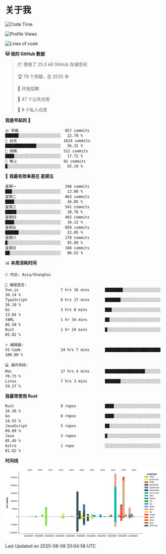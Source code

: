# 关于我

<!--START_SECTION:waka-->
![Code Time](http://img.shields.io/badge/Code%20Time-4%2C026%20hrs%2013%20mins-blue)

![Profile Views](http://img.shields.io/badge/%E4%B8%AA%E4%BA%BA%E8%B5%84%E6%96%99%E8%A7%82%E7%9C%8B%E6%AC%A1%E6%95%B0-0-blue)

![Lines of code](https://img.shields.io/badge/%E4%BB%8E%E3%80%8CHello%20World%E3%80%8D%E8%B5%B7%E6%88%91%E5%B7%B2%E7%BB%8F%E5%86%99%E4%BA%86-1.2%20million%20%E8%A1%8C%E4%BB%A3%E7%A0%81-blue)

**🐱 我的 GitHub 数据** 

> 📦  使用了 25.3 kB GitHub 存储空间 
 > 
> 🏆 79 个贡献，在 2025 年
 > 
> 💼 开放招聘
 > 
> 📜 47 个公共仓库 
 > 
> 🔑 8 个私人仓库 
 > 
**我是早起的 🐤** 

```text
🌞 早晨                     657 commits         ██████░░░░░░░░░░░░░░░░░░░   22.78 % 
🌆 白天                     1624 commits        ██████████████░░░░░░░░░░░   56.31 % 
🌃 傍晚                     511 commits         ████░░░░░░░░░░░░░░░░░░░░░   17.72 % 
🌙 晚上                     92 commits          █░░░░░░░░░░░░░░░░░░░░░░░░   03.19 % 
```
📅 **我最有效率是在 星期五** 

```text
星期一                      398 commits         ███░░░░░░░░░░░░░░░░░░░░░░   13.80 % 
星期二                      463 commits         ████░░░░░░░░░░░░░░░░░░░░░   16.05 % 
星期三                      541 commits         █████░░░░░░░░░░░░░░░░░░░░   18.76 % 
星期四                      465 commits         ████░░░░░░░░░░░░░░░░░░░░░   16.12 % 
星期五                      659 commits         ██████░░░░░░░░░░░░░░░░░░░   22.85 % 
星期六                      170 commits         █░░░░░░░░░░░░░░░░░░░░░░░░   05.89 % 
星期日                      188 commits         ██░░░░░░░░░░░░░░░░░░░░░░░   06.52 % 
```


📊 **本周消耗时间** 

```text
🕑︎ 时区: Asia/Shanghai

💬 编程语言: 
Vue.js                   7 hrs 16 mins       ████████░░░░░░░░░░░░░░░░░   30.14 % 
TypeScript               6 hrs 17 mins       ███████░░░░░░░░░░░░░░░░░░   26.10 % 
Go                       3 hrs 8 mins        ███░░░░░░░░░░░░░░░░░░░░░░   13.04 % 
YAML                     1 hr 34 mins        ██░░░░░░░░░░░░░░░░░░░░░░░   06.50 % 
Rust                     1 hr 24 mins        █░░░░░░░░░░░░░░░░░░░░░░░░   05.82 % 

🔥 编辑器: 
VS Code                  24 hrs 7 mins       █████████████████████████   100.00 % 

💻 操作系统: 
Mac                      17 hrs 4 mins       ██████████████████░░░░░░░   70.73 % 
Linux                    7 hrs 3 mins        ███████░░░░░░░░░░░░░░░░░░   29.27 % 
```

**我最常使用 Rust** 

```text
Rust                     9 repos             ████░░░░░░░░░░░░░░░░░░░░░   16.36 % 
Go                       8 repos             ████░░░░░░░░░░░░░░░░░░░░░   14.55 % 
JavaScript               5 repos             ██░░░░░░░░░░░░░░░░░░░░░░░   09.09 % 
Java                     3 repos             █░░░░░░░░░░░░░░░░░░░░░░░░   05.45 % 
Astro                    1 repo              ░░░░░░░░░░░░░░░░░░░░░░░░░   01.82 % 
```



**时间线**

![Lines of Code chart](https://raw.githubusercontent.com/catusax/catusax/master/assets/bar_graph.png)


 Last Updated on 2025-08-08 20:04:58 UTC
<!--END_SECTION:waka-->
